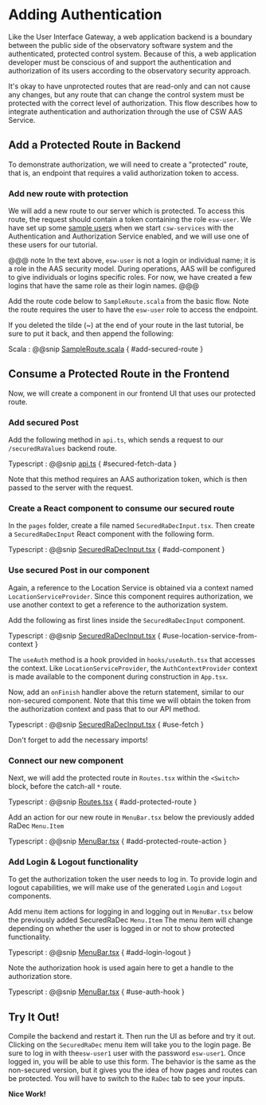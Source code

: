 # Adding Authentication

Like the User Interface Gateway, a web application backend is a boundary between the public side of the observatory software system and the authenticated, protected
control system. Because of this, a web application developer must be conscious of and support the authentication and authorization
of its users according to the observatory security approach.  

It's okay to have unprotected routes that are read-only and can not cause any changes, but any route that 
can change the control system must be protected with the correct level of authorization. This flow describes how to
integrate authentication and authorization through the use of CSW AAS Service.

## Add a Protected Route in Backend

To demonstrate authorization, we will need to create a "protected" route, that is, an endpoint that requires a
valid authorization token to access.

### Add new route with protection

We will add a new route to our server which is protected. To access this route, the request should 
contain a token containing the role `esw-user`.  We have set up some 
[sample users](https://tmtsoftware.github.io/csw/apps/cswservices.html#predefined-users-) when we start 
`csw-services` with the Authentication and Authorization Service enabled, and we will use one of these users for our
tutorial.

@@@ note
In the text above, `esw-user` is not a login or individual name; it is a role in the AAS security model. During operations, AAS will be
configured to give individuals or logins specific roles. For now, we have created a few logins that have the same role
as their login names.
@@@

Add the route code below to `SampleRoute.scala` from the basic flow.  Note the route requires the user to have the `esw-user` role to
access the endpoint.

If you deleted the tilde (~) at the end of your route in the last tutorial, be sure to put it back,
and then append the following:

Scala
: @@snip [SampleRoute.scala](../../../../backend/src/main/scala/org/tmt/sample/http/SampleRoute.scala) { #add-secured-route }

## Consume a Protected Route in the Frontend

Now, we will create a component in our frontend UI that uses our protected route.

### Add secured Post

Add the following method in `api.ts`, which sends a request to our `/securedRaValues` backend route.

Typescript
: @@snip [api.ts](../../../../frontend/src/utils/api.ts) { #secured-fetch-data }

Note that this method requires an AAS authorization token, which is then passed to the server with the request.

### Create a React component to consume our secured route

In the `pages` folder, create a file named `SecuredRaDecInput.tsx`.  Then create a `SecuredRaDecInput` React component
with the following form.

Typescript
: @@snip [SecuredRaDecInput.tsx](../../../../frontend/src/components/pages/SecuredRaDecInput.tsx) { #add-component }

### Use secured Post in our component

Again, a reference to the Location Service is obtained via a context named `LocationServiceProvider`.
Since this component requires authorization, we use another context to get a reference to the authorization system.

Add the following as first lines inside the `SecuredRaDecInput` component.

Typescript
: @@snip [SecuredRaDecInput.tsx](../../../../frontend/src/components/pages/SecuredRaDecInput.tsx) { #use-location-service-from-context }

The `useAuth` method is a hook provided in `hooks/useAuth.tsx` that accesses the context.  Like `LocationServiceProvider`,
the `AuthContextProvider` context is made available to the component during construction in `App.tsx`.

Now, add an `onFinish` handler above the return statement, similar to our non-secured component.  Note that this time we will obtain the token from the 
authorization context and pass that to our API method.

Typescript
: @@snip [SecuredRaDecInput.tsx](../../../../frontend/src/components/pages/SecuredRaDecInput.tsx) { #use-fetch }

Don't forget to add the necessary imports!

### Connect our new component

Next, we will add the protected route in `Routes.tsx` within the `<Switch>` block, before the catch-all `*` route.

Typescript
: @@snip [Routes.tsx](../../../../frontend/src/routes/Routes.tsx) { #add-protected-route }

Add an action for our new route in `MenuBar.tsx` below the previously added RaDec `Menu.Item`

Typescript
: @@snip [MenuBar.tsx](../../../../frontend/src/components/menu/MenuBar.tsx) { #add-protected-route-action }

### Add Login & Logout functionality

To get the authorization token the user needs to log in. To provide login and logout capabilities, we will make 
use of the generated `Login` and `Logout` components.

Add menu item actions for logging in and logging out in `MenuBar.tsx` below the previously added SecuredRaDec `Menu.Item`
The menu item will change depending on whether the user is logged in or not to show protected functionality.

Typescript
: @@snip [MenuBar.tsx](../../../../frontend/src/components/menu/MenuBar.tsx) { #add-login-logout }

Note the authorization hook is used again here to get a handle to the authorization store.

Typescript
: @@snip [MenuBar.tsx](../../../../frontend/src/components/menu/MenuBar.tsx) { #use-auth-hook }

## Try It Out!

Compile the backend and restart it.  Then run the UI as before and try it out.  Clicking on the `SecuredRaDec` menu
item will take you to the login page. Be sure to log in with the`esw-user1` user with the password `esw-user1`.  Once
logged in, you will be able to use this form.  The behavior is the same as the non-secured version, but it gives you 
the idea of how pages and routes can be protected.  You will have to switch to the `RaDec` tab to see your inputs.

**Nice Work!**